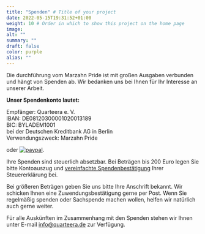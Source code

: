 ```yaml
---
title: "Spenden" # Title of your project
date: 2022-05-15T19:31:52+01:00
weight: 10 # Order in which to show this project on the home page
image:
alt: ""
summary: ""
draft: false
color: purple
alias: ""
---
```

Die durchführung vom Marzahn Pride ist mit großen Ausgaben verbunden und hängt von Spenden ab. Wir bedanken uns bei Ihnen für Ihr Interesse an unserer Arbeit. 

**Unser Spendenkonto lautet:**

Empfänger: Quarteera e. V.\
IBAN: DE08120300001020013189\
BIC: BYLADEM1001\
bei der Deutschen Kreditbank AG in Berlin\
Verwendungszweck: Marzahn Pride

oder [![paypal](https://www.paypalobjects.com/de_DE/DE/i/btn/btn_donateCC_LG.gif)](https://www.paypal.com/cgi-bin/webscr?cmd=_s-xclick&hosted_button_id=PP3MPFQ5C5VGL).

Ihre Spenden sind steuerlich absetzbar. Bei Beträgen bis 200 Euro legen Sie bitte Kontoauszug und [vereinfachte Spendenbestätigung](/Spendenbestaetigung.pdf) Ihrer Steuererklärung bei. 

Bei größeren Beträgen geben Sie uns bitte Ihre Anschrift bekannt. Wir schicken Ihnen eine Zuwendungsbestätigung gerne per Post. Wenn Sie regelmäßig spenden oder Sachspende machen wollen, helfen wir natürlich auch gerne weiter.

Für alle Auskünften im Zusammenhang mit den Spenden stehen wir Ihnen unter E-mail [info@quarteera.de](mailto:info@quarteera.de) zur Verfügung.